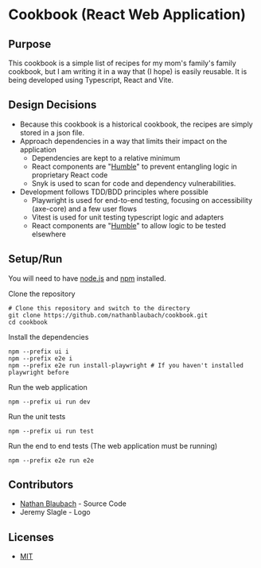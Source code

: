 # Cookbook (React Web Application)

## Purpose

This cookbook is a simple list of recipes for my mom's family's family cookbook, but I am writing it in a way that (I
hope) is easily reusable. It is being developed using Typescript, React and Vite.

## Design Decisions

- Because this cookbook is a historical cookbook, the recipes are simply stored in a json file.
- Approach dependencies in a way that limits their impact on the application
    - Dependencies are kept to a relative minimum
    - React components are "[Humble](https://martinfowler.com/bliki/HumbleObject.html)" to prevent entangling logic in
      proprietary React code
    - Snyk is used to scan for code and dependency vulnerabilities.
- Development follows TDD/BDD principles where possible
    - Playwright is used for end-to-end testing, focusing on accessibility (axe-core) and a few user flows
    - Vitest is used for unit testing typescript logic and adapters
    - React components are "[Humble](https://martinfowler.com/bliki/HumbleObject.html)" to allow logic to be tested
      elsewhere

## Setup/Run

You will need to have [node.js](https://nodejs.org) and [npm](https://www.npmjs.com) installed.

Clone the repository

```shell
# Clone this repository and switch to the directory
git clone https://github.com/nathanblaubach/cookbook.git
cd cookbook
```

Install the dependencies

```shell
npm --prefix ui i
npm --prefix e2e i
npm --prefix e2e run install-playwright # If you haven't installed playwright before
```

Run the web application

```shell
npm --prefix ui run dev
```

Run the unit tests

```shell
npm --prefix ui run test
```

Run the end to end tests (The web application must be running)

```shell
npm --prefix e2e run e2e
```

## Contributors

- [Nathan Blaubach](https://github.com/nathanblaubach) - Source Code
- Jeremy Slagle - Logo

## Licenses

- [MIT](https://github.com/nathanblaubach/cookbook/blob/main/LICENSE)

